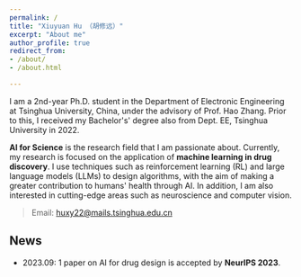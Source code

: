```yaml
---
permalink: /
title: "Xiuyuan Hu （胡修远）"
excerpt: "About me"
author_profile: true
redirect_from: 
- /about/
- /about.html

---
```


I am a 2nd-year Ph.D. student in the Department of Electronic Engineering at Tsinghua University, China, under the advisory of Prof. Hao Zhang. Prior to this, I received my Bachelor's' degree also from Dept. EE, Tsinghua University in 2022.

**AI for Science** is the research field that I am passionate about. Currently, my research is focused on the application of **machine learning in drug discovery**. I use techniques such as reinforcement learning (RL) and large language models (LLMs) to design algorithms, with the aim of making a greater contribution to humans' health through AI. In addition, I am also interested in cutting-edge areas such as neuroscience and computer vision.

> Email: huxy22@mails.tsinghua.edu.cn

## News
* 2023.09: 1 paper on AI for drug design is accepted by **NeurIPS 2023**.
